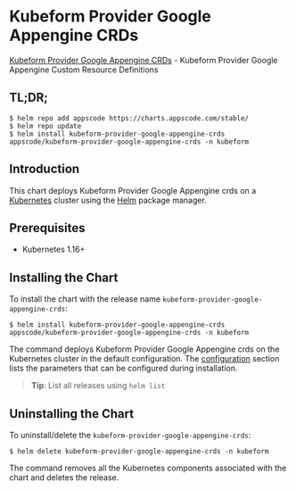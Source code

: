 # Kubeform Provider Google Appengine CRDs

[Kubeform Provider Google Appengine CRDs](https://github.com/kubeform) - Kubeform Provider Google Appengine Custom Resource Definitions

## TL;DR;

```console
$ helm repo add appscode https://charts.appscode.com/stable/
$ helm repo update
$ helm install kubeform-provider-google-appengine-crds appscode/kubeform-provider-google-appengine-crds -n kubeform
```

## Introduction

This chart deploys Kubeform Provider Google Appengine crds on a [Kubernetes](http://kubernetes.io) cluster using the [Helm](https://helm.sh) package manager.

## Prerequisites

- Kubernetes 1.16+

## Installing the Chart

To install the chart with the release name `kubeform-provider-google-appengine-crds`:

```console
$ helm install kubeform-provider-google-appengine-crds appscode/kubeform-provider-google-appengine-crds -n kubeform
```

The command deploys Kubeform Provider Google Appengine crds on the Kubernetes cluster in the default configuration. The [configuration](#configuration) section lists the parameters that can be configured during installation.

> **Tip**: List all releases using `helm list`

## Uninstalling the Chart

To uninstall/delete the `kubeform-provider-google-appengine-crds`:

```console
$ helm delete kubeform-provider-google-appengine-crds -n kubeform
```

The command removes all the Kubernetes components associated with the chart and deletes the release.


